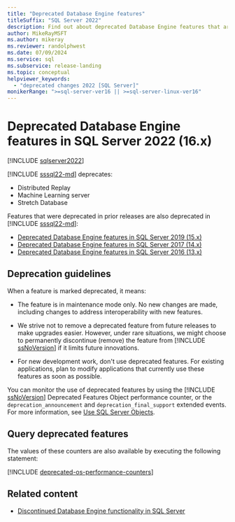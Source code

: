 ```yaml
---
title: "Deprecated Database Engine features"
titleSuffix: "SQL Server 2022"
description: Find out about deprecated Database Engine features that are still available in SQL Server 2022 (16.x), but shouldn't be used in new applications.
author: MikeRayMSFT
ms.author: mikeray
ms.reviewer: randolphwest
ms.date: 07/09/2024
ms.service: sql
ms.subservice: release-landing
ms.topic: conceptual
helpviewer_keywords:
  - "deprecated changes 2022 [SQL Server]"
monikerRange: ">=sql-server-ver16 || >=sql-server-linux-ver16"
---
```

# Deprecated Database Engine features in SQL Server 2022 (16.x)

[!INCLUDE [sqlserver2022](../includes/applies-to-version/sqlserver2022.md)]

[!INCLUDE [sssql22-md](../includes/sssql22-md.md)] deprecates:

- Distributed Replay
- Machine Learning server
- Stretch Database

Features that were deprecated in prior releases are also deprecated in [!INCLUDE [sssql22-md](../includes/sssql22-md.md)]:

- [Deprecated Database Engine features in SQL Server 2019 (15.x)](deprecated-database-engine-features-in-sql-server-2019.md)
- [Deprecated Database Engine features in SQL Server 2017 (14.x)](deprecated-database-engine-features-in-sql-server-2017.md)
- [Deprecated Database Engine features in SQL Server 2016 (13.x)](deprecated-database-engine-features-in-sql-server-2016.md)

## Deprecation guidelines

When a feature is marked deprecated, it means:

- The feature is in maintenance mode only. No new changes are made, including changes to address interoperability with new features.

- We strive not to remove a deprecated feature from future releases to make upgrades easier. However, under rare situations, we might choose to permanently discontinue (remove) the feature from [!INCLUDE [ssNoVersion](../includes/ssnoversion-md.md)] if it limits future innovations.

- For new development work, don't use deprecated features. For existing applications, plan to modify applications that currently use these features as soon as possible.

You can monitor the use of deprecated features by using the [!INCLUDE [ssNoVersion](../includes/ssnoversion-md.md)] Deprecated Features Object performance counter, or the `deprecation_announcement` and `deprecation_final_support` extended events. For more information, see [Use SQL Server Objects](../relational-databases/performance-monitor/use-sql-server-objects.md).

## Query deprecated features

The values of these counters are also available by executing the following statement:

[!INCLUDE [deprecated-os-performance-counters](../includes/deprecated-os-performance-counters.md)]

## Related content

- [Discontinued Database Engine functionality in SQL Server](discontinued-database-engine-functionality-in-sql-server.md)
